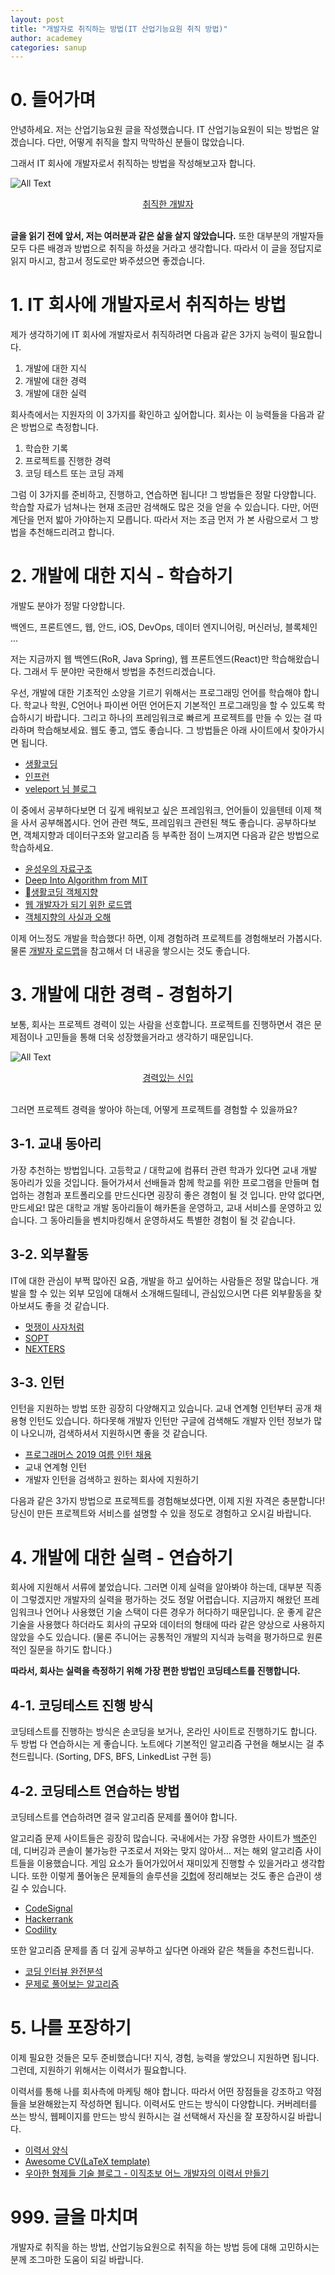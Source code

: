 ```yaml
---
layout: post
title: "개발자로 취직하는 방법(IT 산업기능요원 취직 방법)"
author: academey
categories: sanup
---
```


# 0. 들어가며

안녕하세요. 저는 산업기능요원 글을 작성했습니다. IT 산업기능요원이 되는 방법은 알겠습니다. 다만, 어떻게 취직을 할지 막막하신 분들이 많았습니다.

그래서 IT 회사에 개발자로서 취직하는 방법을 작성해보고자 합니다.

![All Text](/assets/how-to-get-job-as-developer/fresh-developer.jpg)

<center><U>취직한 개발자</U></center>
&nbsp;

**글을 읽기 전에 앞서, 저는 여러분과 같은 삶을 살지 않았습니다.** 또한 대부분의 개발자들 모두 다른 배경과 방법으로 취직을 하셨을 거라고 생각합니다. 따라서 이 글을 정답지로 읽지 마시고, 참고서 정도로만 봐주셨으면 좋겠습니다.

# 1. IT 회사에 개발자로서 취직하는 방법

제가 생각하기에 IT 회사에 개발자로서 취직하려면 다음과 같은 3가지 능력이 필요합니다.

1. 개발에 대한 지식
2. 개발에 대한 경력
3. 개발에 대한 실력

회사측에서는 지원자의 이 3가지를 확인하고 싶어합니다. 회사는 이 능력들을 다음과 같은 방법으로 측정합니다.

1. 학습한 기록
2. 프로젝트를 진행한 경력
3. 코딩 테스트 또는 코딩 과제

그럼 이 3가지를 준비하고, 진행하고, 연습하면 됩니다! 그 방법들은 정말 다양합니다. 학습할 자료가 넘쳐나는 현재 조금만 검색해도 많은 것을 얻을 수 있습니다. 다만, 어떤 계단을 먼저 밟아 가야하는지 모릅니다. 따라서 저는 조금 먼저 가 본 사람으로서 그 방법을 추천해드리려고 합니다.

# 2. 개발에 대한 지식 - 학습하기

개발도 분야가 정말 다양합니다.

백엔드, 프론트엔드, 웹, 안드, iOS, DevOps, 데이터 엔지니어링, 머신러닝, 블록체인 ...

저는 지금까지 웹 백엔드(RoR, Java Spring), 웹 프론트엔드(React)만 학습해왔습니다. 그래서 두 분야만 국한해서 방법을 추천드리겠습니다.

우선, 개발에 대한 기초적인 소양을 기르기 위해서는 프로그래밍 언어를 학습해야 합니다. 학교나 학원, C언어나 파이썬 어떤 언어든지 기본적인 프로그래밍을 할 수 있도록 학습하시기 바랍니다. 그리고 하나의 프레임워크로 빠르게 프로젝트를 만들 수 있는 걸 따라하며 학습해보세요. 웹도 좋고, 앱도 좋습니다. 그 방법들은 아래 사이트에서 찾아가시면 됩니다.

- [생활코딩](https://www.opentutorials.org/course/1)
- [인프런](https://www.inflearn.com/)
- [veleport 님 블로그](https://velopert.com)

이 중에서 공부하다보면 더 깊게 배워보고 싶은 프레임워크, 언어들이 있을텐테 이제 책을 사서 공부해봅시다. 언어 관련 책도, 프레임워크 관련된 책도 좋습니다. 공부하다보면, 객체지향과 데이터구조와 알고리즘 등 부족한 점이 느껴지면 다음과 같은 방법으로 학습하세요.

- [윤성우의 자료구조](http://www.orentec.co.kr/teachlist/DA_ST_1/teach_sub1.php)
- [Deep Into Algorithm from MIT](https://www.edwith.org/introalgorithm)
- [생활코딩 객체지향](https://opentutorials.org/course/743/6553)
- [웹 개발자가 되기 위한 로드맵](https://github.com/devJang/developer-roadmap)
- [객체지향의 사실과 오해](https://www.aladin.co.kr/shop/wproduct.aspx?ItemId=60550259)

이제 어느정도 개발을 학습했다! 하면, 이제 경험하려 프로젝트를 경험해보러 가봅시다. 물론 [개발자 로드맵](https://github.com/devJang/developer-roadmap)을 참고해서 더 내공을 쌓으시는 것도 좋습니다.

# 3. 개발에 대한 경력 - 경험하기

보통, 회사는 프로젝트 경력이 있는 사람을 선호합니다. 프로젝트를 진행하면서 겪은 문제점이나 고민들을 통해 더욱 성장했을거라고 생각하기 때문입니다.

![All Text](/assets/how-to-get-job-as-developer/hard-freshman.jpg)

<center><U>경력있는 신입</U></center>
&nbsp;

그러면 프로젝트 경력을 쌓아야 하는데, 어떻게 프로젝트를 경험할 수 있을까요?

## 3-1. 교내 동아리

가장 추천하는 방법입니다. 고등학교 / 대학교에 컴퓨터 관련 학과가 있다면 교내 개발 동아리가 있을 것입니다. 들어가셔서 선배들과 함께 학교를 위한 프로그램을 만들며 협업하는 경험과 포트폴리오를 만드신다면 굉장히 좋은 경험이 될 것 입니다. 만약 없다면, 만드세요! 많은 대학교 개발 동아리들이 해카톤을 운영하고, 교내 서비스를 운영하고 있습니다. 그 동아리들을 벤치마킹해서 운영하셔도 특별한 경험이 될 것 같습니다.

## 3-2. 외부활동

IT에 대한 관심이 부쩍 많아진 요즘, 개발을 하고 싶어하는 사람들은 정말 많습니다. 개발을 할 수 있는 외부 모임에 대해서 소개해드릴테니, 관심있으시면 다른 외부활동을 찾아보셔도 좋을 것 같습니다.

- [멋쟁이 사자처럼](https://likelion.net/)
- [SOPT](http://sopt.org/wp/)
- [NEXTERS](http://teamnexters.com/)

## 3-3. 인턴

인턴을 지원하는 방법 또한 굉장히 다양해지고 있습니다. 교내 연계형 인턴부터 공개 채용형 인턴도 있습니다. 하다못해 개발자 인턴만 구글에 검색해도 개발자 인턴 정보가 많이 나오니까, 검색하셔서 지원하시면 좋을 것 같습니다.

- [프로그래머스 2019 여름 인턴 채용](https://programmers.co.kr/competitions/95/2019-summer-coding)
- 교내 연계형 인턴
- 개발자 인턴을 검색하고 원하는 회사에 지원하기

다음과 같은 3가지 방법으로 프로젝트를 경험해보셨다면, 이제 지원 자격은 충분합니다! 당신이 만든 프로젝트와 서비스를 설명할 수 있을 정도로 경험하고 오시길 바랍니다.

# 4. 개발에 대한 실력 - 연습하기

회사에 지원해서 서류에 붙었습니다. 그러면 이제 실력을 알아봐야 하는데, 대부분 직종이 그렇겠지만 개발자의 실력을 평가하는 것도 정말 어렵습니다. 지금까지 해왔던 프레임워크나 언어나 사용했던 기술 스택이 다른 경우가 허다하기 때문입니다. 운 좋게 같은 기술을 사용했다 하더라도 회사의 규모와 데이터의 형태에 따라 같은 양상으로 사용하지 않았을 수도 있습니다. (물론 주니어는 공통적인 개발의 지식과 능력을 평가하므로 원론적인 질문을 하기도 합니다.)

**따라서, 회사는 실력을 측정하기 위해 가장 편한 방법인 코딩테스트를 진행합니다.**

## 4-1. 코딩테스트 진행 방식

코딩테스트를 진행하는 방식은 손코딩을 보거나, 온라인 사이트로 진행하기도 합니다. 두 방법 다 연습하시는 게 좋습니다. 노트에다 기본적인 알고리즘 구현을 해보시는 걸 추천드립니다. (Sorting, DFS, BFS, LinkedList 구현 등)

## 4-2. 코딩테스트 연습하는 방법

코딩테스트를 연습하려면 결국 알고리즘 문제를 풀어야 합니다.

알고리즘 문제 사이트들은 굉장히 많습니다. 국내에서는 가장 유명한 사이트가 [백준](https://www.acmicpc.net/)인데, 디버깅과 콘솔이 불가능한 구조로서 저와는 맞지 않아서... 저는 해외 알고리즘 사이트들을 이용했습니다. 게임 요소가 들어가있어서 재미있게 진행할 수 있을거라고 생각합니다. 또한 이렇게 풀어놓은 문제들의 솔루션을 [깃헙](https://github.com/academey/algorithims_solutions)에 정리해보는 것도 좋은 습관이 생길 수 있습니다.

- [CodeSignal](https://app.codesignal.com/interview-practice)
- [Hackerrank](https://www.hackerrank.com/dashboard)
- [Codility](https://app.codility.com/programmers/)

또한 알고리즘 문제를 좀 더 깊게 공부하고 싶다면 아래와 같은 책들을 추천드립니다.

- [코딩 인터뷰 완전분석](http://www.yes24.com/Product/goods/44305533)
- [문제로 풀어보는 알고리즘](https://www.aladin.co.kr/shop/wproduct.aspx?ItemId=18425560)

# 5. 나를 포장하기

이제 필요한 것들은 모두 준비했습니다! 지식, 경험, 능력을 쌓았으니 지원하면 됩니다. 그런데, 지원하기 위해서는 이력서가 필요합니다.

이력서를 통해 나를 회사측에 마케팅 해야 합니다. 따라서 어떤 장점들을 강조하고 약점들을 보완해왔는지 작성하면 됩니다. 이력서도 만드는 방식이 다양합니다. 커버레터를 쓰는 방식, 웹페이지를 만드는 방식 원하시는 걸 선택해서 자신을 잘 포장하시길 바랍니다.

- [이력서 양식](http://www.jobkorea.co.kr/GoodJob/Docs/form)
- [Awesome CV(LaTeX template)](https://github.com/posquit0/Awesome-CV)
- [우아한 형제들 기술 블로그 - 이직초보 어느 개발자의 이력서 만들기](http://woowabros.github.io/experience/2017/07/17/resume.html)

# 999. 글을 마치며

개발자로 취직을 하는 방법, 산업기능요원으로 취직을 하는 방법 등에 대해 고민하시는 분께 조그마한 도움이 되길 바랍니다.
